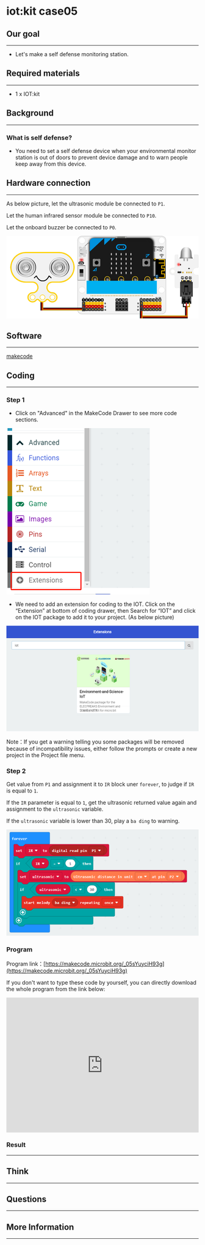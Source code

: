 # iot:kit case05

## Our goal
---

- Let's make a self defense monitoring station. 


## Required materials
---

- 1 x IOT:kit


## Background
---

### What is self defense? 

- You need to set a self defense device when your environmental monitor station is out of doors to prevent device damage and to warn people keep away from this device.                     


## Hardware connection
---

As below picture, let the ultrasonic module be connected to `P1`.

Let the human infrared sensor module be connected to `P10`.

Let the onboard buzzer be connected to `P0`. 

![](./images/AzFJx69.png)

## Software
---

[makecode](https://makecode.microbit.org/#)

## Coding
---

### Step 1
- Click on "Advanced" in the MakeCode Drawer to see more code sections.

![](./images/2qCyzQ7.png)

- We need to add an extension for coding to the IOT. Click on the “Extension” at bottom of coding drawer, then Search for “IOT” and click on the IOT package to add it to your project. (As below picture) 

![](./images/xfsOffX.png)

Note：If you get a warning telling you some packages will be removed because of incompatibility issues, either follow the prompts or create a new project in the Project file menu.

### Step 2

Get value from `P1` and assignment it to `IR` block uner `forever`, to judge if `IR` is equal to `1`.

If the `IR` parameter is equal to `1`, get the ultrasonic returned value again and assignment to the `ultrasonic` variable. 

If the `ultrasonic` variable is lower than 30, play a `ba ding` to warning. 

![](./images/u5y3z9s.png)



### Program

Program link：[https://makecode.microbit.org/_05sYuyciH93g](https://makecode.microbit.org/_05sYuyciH93g)

If you don't want to type these code by yourself, you can directly download the whole program from the link below:

<div style="position:relative;height:0;padding-bottom:70%;overflow:hidden;"><iframe style="position:absolute;top:0;left:0;width:100%;height:100%;" src="https://makecode.microbit.org/#pub:_05sYuyciH93g" frameborder="0" sandbox="allow-popups allow-forms allow-scripts allow-same-origin"></iframe></div>  


### Result
---

## Think
---

## Questions
---

## More Information
---
